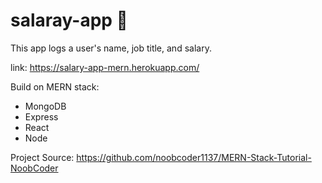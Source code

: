 # salaray-app 🤑

This app logs a user's name, job title, and salary.

link: https://salary-app-mern.herokuapp.com/

Build on MERN stack:
  - MongoDB
  - Express
  - React
  - Node
  
Project Source: https://github.com/noobcoder1137/MERN-Stack-Tutorial-NoobCoder
